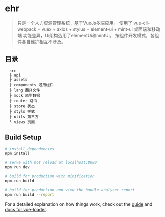 # ehr

> 只是一个人力资源管理系统，基于VueJs多端应用。
> 使用了 vue-cli-webpack + vuex + axios + stylus + element-ui + mint-ui
> 桌面端和移动端 功能差异，Ui架构选用了elementUi和mintUi。
> 按组件开发模式，各组件各自维护相互不涉及。

## 目录
```
- src
  ├ api
  ├ assets
  ├ components 通用组件
  ├ lang 翻译文件
  ├ mock 原型数据
  ├ router 路由
  ├ store 状态
  ├ styls 样式
  ├ utils 第三方
  └ views 页面
```

## Build Setup

``` bash
# install dependencies
npm install

# serve with hot reload at localhost:8080
npm run dev

# build for production with minification
npm run build

# build for production and view the bundle analyzer report
npm run build --report
```

For a detailed explanation on how things work, check out the [guide](http://vuejs-templates.github.io/webpack/) and [docs for vue-loader](http://vuejs.github.io/vue-loader).
